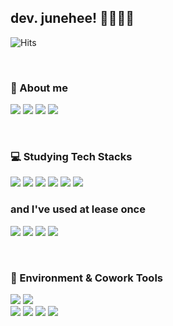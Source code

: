 
## dev. junehee! 👩🏻‍💻✨

![Hits](https://hits.seeyoufarm.com/api/count/incr/badge.svg?url=https%3A%2F%2Fgithub.com%2Fdev-junehee&count_bg=%23000000&title_bg=%23000000&icon=github.svg&icon_color=%23E7E7E7&title=Hits&edge_flat=false)

<br />

### 👀 About me
<a href="mailto:dev.junehee@gmail.com"><img src="https://img.shields.io/badge/Gmail-EA4335?style=flat&logo=Gmail&logoColor=white"/></a>
<a href="https://velog.io/@devjunehee/"><img src="https://img.shields.io/badge/Velog-20C997?style=flat&logo=Velog&logoColor=white"/></a>
<a href=""><img src="https://img.shields.io/badge/Notion-FFFFFF?style=flat&logo=Notion&logoColor=black"/></a>
<a href="https://www.instagram.com/126.106/"><img src="https://img.shields.io/badge/Instagram-E4405F?style=flat&logo=Instagram&logoColor=white"/></a>

<br />

### 💻 Studying Tech Stacks
<img src="https://img.shields.io/badge/HTML5-E34F26?style=flat&logo=HTML5&logoColor=white"/></a>
<img src="https://img.shields.io/badge/CSS3-1572B6?style=flat&logo=CSS3&logoColor=white"/></a>
<img src="https://img.shields.io/badge/Sass-CC6699?style=flat&logo=Sass&logoColor=white"/></a>
<img src="https://img.shields.io/badge/JavaScript-F7DF1E?style=flat&logo=JavaScript&logoColor=white"/></a>
<img src="https://img.shields.io/badge/React-61DAFB?style=flat&logo=React&logoColor=white"/></a>
<img src="https://img.shields.io/badge/TypeScript-3178C6?style=flat&logo=TypeScript&logoColor=white"/></a>
### and I've used at lease once
<img src="https://img.shields.io/badge/Python-3776AB?style=flat&logo=Python&logoColor=white"/></a>
<img src="https://img.shields.io/badge/MongoDB-47A248?style=flat&logo=MongoDB&logoColor=white"/></a>
<img src="https://img.shields.io/badge/Amazon AWS-232F3E?style=flat&logo=Amazon AWS&logoColor=white"/></a>
<img src="https://img.shields.io/badge/Node.js-339933?style=flat&logo=Node.js&logoColor=white"/></a>

<br />

### 🤝 Environment & Cowork Tools
<img src="https://img.shields.io/badge/MacOS-000000?style=flat&logo=Apple&logoColor=white"/></a>
<img src="https://img.shields.io/badge/Visual Studio Code-007ACC?style=flat&logo=Visual Studio Code&logoColor=white"/></a>
<br />
<img src="https://img.shields.io/badge/Git-F05032?style=flat&logo=Git&logoColor=white"/></a>
<img src="https://img.shields.io/badge/GitHub-181717?style=flat&logo=GitHub&logoColor=white"/></a>
<img src="https://img.shields.io/badge/Slack-4A154B?style=flat&logo=Slack&logoColor=white"/></a>
<img src="https://img.shields.io/badge/Discord-5865F2?style=flat&logo=Discord&logoColor=white"/></a>


<br />
<br />

<!-- [![Top Langs](https://github-readme-stats.vercel.app/api/top-langs/?username=dev-junehee)](https://github.com/dev-junehee/github-readme-stats) -->
<br />
<!-- [![Anurag's GitHub stats](https://github-readme-stats.vercel.app/api?username=dev-junehee)](https://github.com/dev-junehee/github-readme-stats) -->
